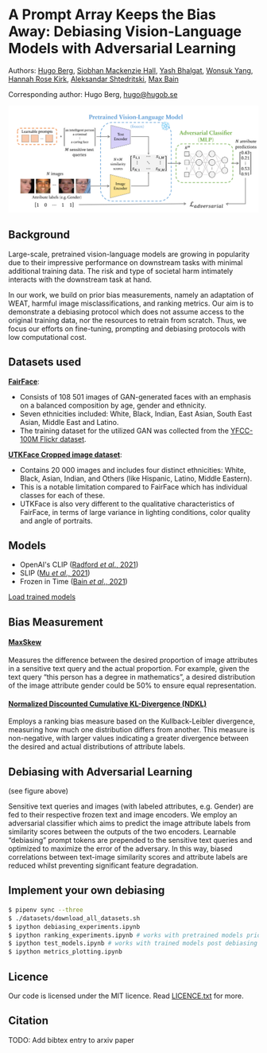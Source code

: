 # A Prompt Array Keeps the Bias Away: Debiasing Vision-Language Models with Adversarial Learning

Authors: [Hugo Berg](https://github.com/Drummersbrother), 
[Siobhan Mackenzie Hall](https://github.com/smhall97), 
[Yash Bhalgat](https://github.com/yashbhalgat), 
[Wonsuk Yang](https://github.com/WonsukYang), 
[Hannah Rose Kirk](https://github.com/HannahKirk), 
[Aleksandar Shtedritski](https://github.com/suny-sht), 
[Max Bain](https://github.com/m-bain)

Corresponding author: Hugo Berg, <hugo@hugob.se>


![Main Figure](plots/Main_figure.png)

## Background

Large-scale, pretrained vision-language models are growing in popularity due to their impressive 
performance on downstream tasks with minimal additional training data. The risk and type of 
societal harm intimately interacts with the downstream task at hand. 

In our work, we build on prior bias measurements, namely an adaptation of WEAT, harmful image 
misclassifications, and ranking metrics. Our aim is to demonstrate a debiasing protocol which 
does not assume access to the original training data, nor the resources to retrain from scratch. 
Thus, we focus our efforts on fine-tuning, prompting and debiasing protocols with low 
computational cost.

## Datasets used

**[FairFace](https://arxiv.org/abs/1908.04913)**:
 - Consists of 108 501 images of GAN-generated faces with an emphasis on a balanced composition by 
 age, gender and ethnicity. 
 - Seven ethnicities included: White, Black, Indian, East Asian, South East Asian, Middle East and Latino. 
 - The training dataset for the utilized GAN was collected from the 
 [YFCC-100M Flickr dataset](https://arxiv.org/abs/1503.01817).

**[UTKFace Cropped image dataset](https://github.com/aicip/UTKFace)**:
- Contains 20 000 images and includes four distinct ethnicities: White, Black, Asian, Indian, 
 and Others (like Hispanic, Latino, Middle Eastern). 
- This is a notable limitation compared to FairFace which has individual classes for each of these. 
- UTKFace is also very different to the qualitative characteristics of FairFace, in terms of 
 large variance in lighting conditions, color quality and angle of portraits. 

## Models
- OpenAI's CLIP ([Radford *et al*., 2021](https://arxiv.org/abs/2103.00020))
- SLIP ([Mu *et al*., 2021](https://arxiv.org/abs/2112.12750))
- Frozen in Time ([Bain *et al*., 2021](https://arxiv.org/abs/2104.00650))

[Load trained models](https://github.com/oxai/bias-vision-language/blob/debias-vision-lang/loading_trained_embeddings.ipynb)

## Bias Measurement
#### [MaxSkew](https://arxiv.org/abs/1905.01989)
Measures the difference between the desired proportion of image attributes in a sensitive text 
query and the actual proportion. For example, given the text query “this person has a degree in 
mathematics”, a desired distribution of the image attribute gender could be 50% to ensure equal representation.

#### [Normalized Discounted Cumulative KL-Divergence (NDKL)](https://arxiv.org/abs/1905.01989)
Employs a ranking bias measure based on the Kullback-Leibler divergence, measuring how much one 
distribution differs from another. This measure is non-negative, with larger values indicating a 
greater divergence between the desired and actual distributions of attribute labels.


## Debiasing with Adversarial Learning
(see figure above)

Sensitive text queries and images (with labeled attributes, e.g. Gender) are fed to their 
respective frozen text and image encoders. We employ an adversarial classifier which aims to 
predict the image attribute labels from similarity scores between the outputs of the two 
encoders. Learnable “debiasing” prompt tokens are prepended to the sensitive text queries and 
optimized to maximize the error of the adversary. In this way, biased correlations between 
text-image similarity scores and attribute labels are reduced whilst preventing significant 
feature degradation.

## Implement your own debiasing
```bash
$ pipenv sync --three
$ ./datasets/download_all_datasets.sh
$ ipython debiasing_experiments.ipynb
$ ipython ranking_experiments.ipynb # works with pretrained models prior to debiasing
$ ipython test_models.ipynb # works with trained models post debiasing
$ ipython metrics_plotting.ipynb
```

## Licence
Our code is licensed under the MIT licence. Read [LICENCE.txt](LICENCE.txt) for more.

## Citation
TODO: Add bibtex entry to arxiv paper
